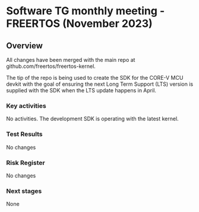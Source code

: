 # Software TG monthly meeting - FREERTOS (November 2023)

## Overview

All changes have been merged with the main repo at github.com/freertos/freertos-kernel.

The tip of the repo is being used to create the SDK for the CORE-V MCU devkit with the goal
of ensuring the next Long Term Support (LTS) version is supplied with the SDK when the LTS
update happens in April.

### Key activities

No activities.  The development SDK is operating with the latest kernel.

### Test Results

No changes

### Risk Register

No changes

### Next stages

None
